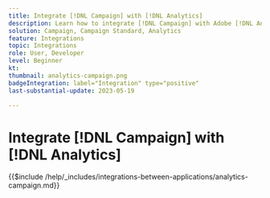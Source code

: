 ```yaml
---
title: Integrate [!DNL Campaign] with [!DNL Analytics]
description: Learn how to integrate [!DNL Campaign] with Adobe [!DNL Analytics].
solution: Campaign, Campaign Standard, Analytics
feature: Integrations
topic: Integrations
role: User, Developer
level: Beginner
kt:
thumbnail: analytics-campaign.png
badgeIntegration: label="Integration" type="positive"
last-substantial-update: 2023-05-19

---
```


# Integrate [!DNL Campaign] with [!DNL Analytics]

{{$include /help/_includes/integrations-between-applications/analytics-campaign.md}}
